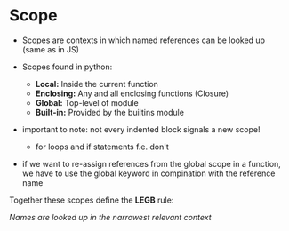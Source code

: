 # Scope 

- Scopes are contexts in which named references can be looked up (same as in JS)
- Scopes found in python: 
    - **Local:** Inside the current function
    - **Enclosing:** Any and all enclosing functions (Closure)
    - **Global:** Top-level of module
    - **Built-in:** Provided by the builtins module
- important to note: not every indented block signals a new scope! 
    - for loops and if statements f.e. don't

- if we want to re-assign references from the global scope in a function, we have to use the global keyword in compination
    with the reference name

Together these scopes define the **LEGB** rule:

*Names are looked up in the narrowest relevant context*